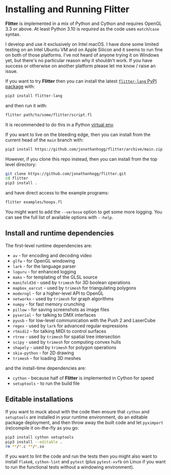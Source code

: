 
# Installing and Running Flitter

**Flitter** is implemented in a mix of Python and Cython and requires OpenGL
3.3 or above. At least Python 3.10 is *required* as the code uses `match`/`case`
syntax.

I develop and use it exclusively on Intel macOS. I have done some limited
testing on an Intel Ubuntu VM and on Apple Silicon and it seems to run fine on
both of those platforms. I've not heard of anyone trying it on Windows yet, but
there's no particular reason why it shouldn't work. If you have success or
otherwise on another platform please let me know / raise an issue.

If you want to try **Flitter** then you can install the latest [`flitter-lang`
PyPI package](https://pypi.org/project/flitter-lang/) with:

```sh
pip3 install flitter-lang
```

and then run it with:

```sh
flitter path/to/some/flitter/script.fl
```

It is recommended to do this in a Python [virtual env](https://docs.python.org/3/library/venv.html).

If you want to live on the bleeding edge, then you can install from the current
head of the `main` branch with:

```sh
pip3 install https://github.com/jonathanhogg/flitter/archive/main.zip
```

However, if you clone this repo instead, then you can install from the top
level directory:

```sh
git clone https://github.com/jonathanhogg/flitter.git
cd flitter
pip3 install .
```

and have direct access to the example programs:

```sh
flitter examples/hoops.fl
```

You might want to add the `--verbose` option to get some more logging. You can
see the full list of available options with `--help`.

## Install and runtime dependencies

The first-level runtime dependencies are:

- `av` - for encoding and decoding video
- `glfw` - for OpenGL windowing
- `lark` - for the language parser
- `loguru` - for enhanced logging
- `mako` - for templating of the GLSL source
- `manifold3d` - used by `trimesh` for 3D boolean operations
- `mapbox_earcut` - used by `trimesh` for triangulating polygons
- `moderngl` - for a higher-level API to OpenGL
- `networkx` - used by `trimesh` for graph algorithms
- `numpy` - for fast memory crunching
- `pillow` - for saving screenshots as image files
- `pyserial` - for talking to DMX interfaces
- `pyusb` - for low-level communication with the Push 2 and LaserCube
- `regex` - used by `lark` for advanced regular expressions
- `rtmidi2` - for talking MIDI to control surfaces
- `rtree` - used by `trimesh` for spatial tree intersection
- `scipy` - used by `trimesh` for computing convex hulls
- `shapely` - used by `trimesh` for polygon operations
- `skia-python` - for 2D drawing
- `trimesh` - for loading 3D meshes

and the install-time dependencies are:

- `cython` - because half of **Flitter** is implemented in Cython for speed
- `setuptools` - to run the build file

## Editable installations

If you want to muck about with the code then ensure that `cython` and
`setuptools` are installed in your runtime environment, do an editable
package deployment, and then throw away the built code and let `pyximport`
(re)compile it on-the-fly as you go:

```sh
pip3 install cython setuptools
pip3 install --editable .
rm **/*.c **/*.so
```

If you want to lint the code and run the tests then you might also want to
install `flake8`, `cython-lint` and `pytest` (plus `pytest-xvfb` on Linux if
you want to run the functional tests without a windowing environment).
